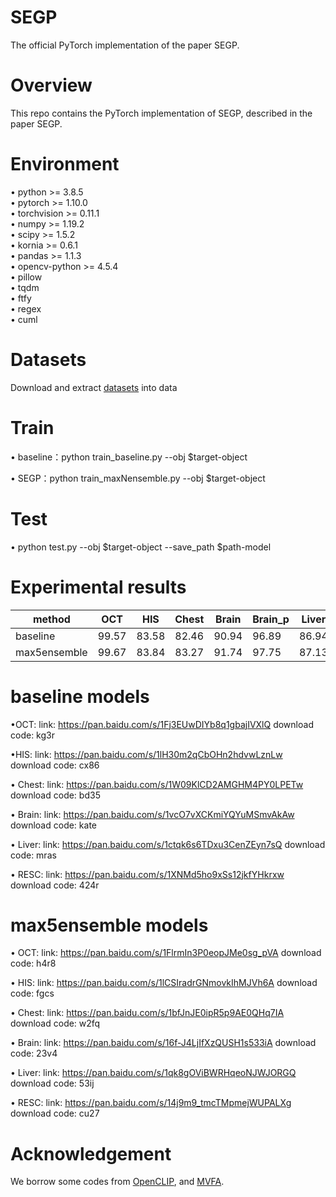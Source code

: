 
# SEGP
The official PyTorch implementation of the paper SEGP.

# Overview
This repo contains the PyTorch implementation of SEGP, described in the paper SEGP.  

# Environment
&bull; python >= 3.8.5<br>
&bull; pytorch >= 1.10.0<br>
&bull; torchvision >= 0.11.1<br>
&bull; numpy >= 1.19.2<br>
&bull; scipy >= 1.5.2<br>
&bull; kornia >= 0.6.1<br>
&bull; pandas >= 1.1.3<br>
&bull; opencv-python >= 4.5.4<br>
&bull; pillow<br>
&bull; tqdm<br>
&bull; ftfy<br>
&bull; regex<br>
&bull; cuml<br>


# Datasets
Download and extract [datasets](https://github.com/MediaBrain-SJTU/MVFA-AD?tab=readme-ov-file) into data


# Train
&bull; baseline：python train_baseline.py --obj $target-object

&bull; SEGP：python train_maxNensemble.py --obj $target-object

# Test
&bull; python test.py --obj $target-object --save_path $path-model

# Experimental results
| method | OCT| HIS| Chest| Brain| Brain_p| Liver| Liver_p| RESC| RESC_p 
| ---- | ---- | ---- | ---- | ---- | ---- | ---- | ---- | ---- | ---- 
| baseline | 99.57| 83.58| 82.46| 90.94| 96.89| 86.94| 99.57| 95.86| 99.16 
| max5ensemble | 99.67| 83.84| 83.27| 91.74| 97.75| 87.13| 99.71| 96.29| 99.03 

# baseline models
&bull;OCT: link: https://pan.baidu.com/s/1Fj3EUwDIYb8q1gbajIVXlQ download code: kg3r

&bull;HIS: link: https://pan.baidu.com/s/1lH30m2qCbOHn2hdvwLznLw download code: cx86

&bull; Chest: link: https://pan.baidu.com/s/1W09KlCD2AMGHM4PY0LPETw download code: bd35

&bull; Brain: link: https://pan.baidu.com/s/1vcO7vXCKmiYQYuMSmvAkAw download code: kate

&bull; Liver: link: https://pan.baidu.com/s/1ctqk6s6TDxu3CenZEyn7sQ download code: mras

&bull; RESC: link: https://pan.baidu.com/s/1XNMd5ho9xSs12jkfYHkrxw download code: 424r

# max5ensemble models
&bull; OCT: link: https://pan.baidu.com/s/1FlrmIn3P0eopJMe0sg_pVA download code: h4r8

&bull; HIS: link: https://pan.baidu.com/s/1lCSIradrGNmovkIhMJVh6A download code: fgcs

&bull; Chest: link: https://pan.baidu.com/s/1bfJnJE0ipR5p9AE0QHq7IA download code: w2fq

&bull; Brain: link: https://pan.baidu.com/s/16f-J4LjIfXzQUSH1s533iA download code: 23v4

&bull; Liver: link: https://pan.baidu.com/s/1qk8gOViBWRHqeoNJWJORGQ download code: 53ij

&bull; RESC: link: https://pan.baidu.com/s/14j9m9_tmcTMpmejWUPALXg download code: cu27

# Acknowledgement
We borrow some codes from [OpenCLIP](https://github.com/mlfoundations/open_clip), and [MVFA](https://github.com/MediaBrain-SJTU/MVFA-AD?tab=readme-ov-file).

